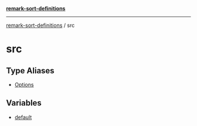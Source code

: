 [**remark-sort-definitions**](../README.md)

***

[remark-sort-definitions](../README.md) / src

# src

## Type Aliases

- [Options](type-aliases/Options.md)

## Variables

- [default](variables/default.md)
